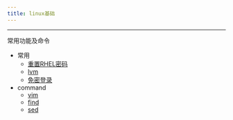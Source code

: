```yaml
---
title: linux基础
---
```

---
常用功能及命令
- 常用
    - [重置RHEL密码](./常用/1.重置RHEL密码.md)
    - [lvm](./常用/2.LVM.md)
    - [免密登录](./常用/3.免密登录.md)
- command
    - [vim](./command/1.vim.md)
    - [find](./command/2.find.md)
    - [sed](./command/3.sed.md)
